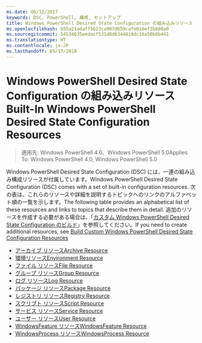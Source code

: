 ```yaml
---
ms.date: 06/12/2017
keywords: DSC, PowerShell, 構成, セットアップ
title: Windows PowerShell Desired State Configuration の組み込みリソース
ms.openlocfilehash: b55a21adaff5622ca987d659cafe016ef2b888a0
ms.sourcegitcommit: 54534635eedacf531d8d6344019dc16a50b8b441
ms.translationtype: HT
ms.contentlocale: ja-JP
ms.lasthandoff: 05/17/2018
---
```

# <a name="built-in-windows-powershell-desired-state-configuration-resources"></a><span data-ttu-id="da158-103">Windows PowerShell Desired State Configuration の組み込みリソース</span><span class="sxs-lookup"><span data-stu-id="da158-103">Built-In Windows PowerShell Desired State Configuration Resources</span></span>

> <span data-ttu-id="da158-104">適用先: Windows PowerShell 4.0、Windows PowerShell 5.0</span><span class="sxs-lookup"><span data-stu-id="da158-104">Applies To: Windows PowerShell 4.0, Windows PowerShell 5.0</span></span>

<span data-ttu-id="da158-105">Windows PowerShell Desired State Configuration (DSC) には、一連の組み込み構成リソースが付属しています。</span><span class="sxs-lookup"><span data-stu-id="da158-105">Windows PowerShell Desired State Configuration (DSC) comes with a set of built-in configuration resources.</span></span> <span data-ttu-id="da158-106">次の表は、これらのリソースや詳細を説明するトピックへのリンクのアルファベット順の一覧を示します。</span><span class="sxs-lookup"><span data-stu-id="da158-106">The following table provides an alphabetical list of these resources and links to topics that describe them in detail.</span></span> <span data-ttu-id="da158-107">追加のリソースを作成する必要がある場合は、「[カスタム Windows PowerShell Desired State Configuration のビルド](authoringResource.md)」を参照してください。</span><span class="sxs-lookup"><span data-stu-id="da158-107">If you need to create additional resources, see [Build Custom Windows PowerShell Desired State Configuration Resources](authoringResource.md)</span></span>

* [<span data-ttu-id="da158-108">アーカイブ リソース</span><span class="sxs-lookup"><span data-stu-id="da158-108">Archive Resource</span></span>](archiveResource.md)
* [<span data-ttu-id="da158-109">環境リソース</span><span class="sxs-lookup"><span data-stu-id="da158-109">Environment Resource</span></span>](environmentResource.md)
* [<span data-ttu-id="da158-110">ファイル リソース</span><span class="sxs-lookup"><span data-stu-id="da158-110">File Resource</span></span>](fileResource.md)
* [<span data-ttu-id="da158-111">グループ リソース</span><span class="sxs-lookup"><span data-stu-id="da158-111">Group Resource</span></span>](groupResource.md)
* [<span data-ttu-id="da158-112">ログ リソース</span><span class="sxs-lookup"><span data-stu-id="da158-112">Log Resource</span></span>](logResource.md)
* [<span data-ttu-id="da158-113">パッケージ リソース</span><span class="sxs-lookup"><span data-stu-id="da158-113">Package Resource</span></span>](packageResource.md)
* [<span data-ttu-id="da158-114">レジストリ リソース</span><span class="sxs-lookup"><span data-stu-id="da158-114">Registry Resource</span></span>](registryResource.md)
* [<span data-ttu-id="da158-115">スクリプト リソース</span><span class="sxs-lookup"><span data-stu-id="da158-115">Script Resource</span></span>](scriptResource.md)
* [<span data-ttu-id="da158-116">サービス リソース</span><span class="sxs-lookup"><span data-stu-id="da158-116">Service Resource</span></span>](serviceResource.md)
* [<span data-ttu-id="da158-117">ユーザー リソース</span><span class="sxs-lookup"><span data-stu-id="da158-117">User Resource</span></span>](userResource.md)
* [<span data-ttu-id="da158-118">WindowsFeature リソース</span><span class="sxs-lookup"><span data-stu-id="da158-118">WindowsFeature Resource</span></span>](windowsfeatureResource.md)
* [<span data-ttu-id="da158-119">WindowsProcess リソース</span><span class="sxs-lookup"><span data-stu-id="da158-119">WindowsProcess Resource</span></span>](windowsProcessResource.md)